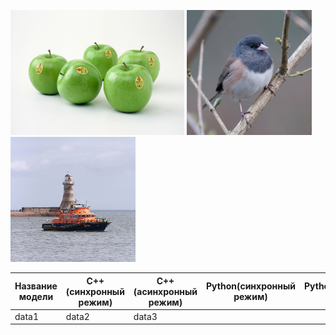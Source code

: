 ﻿﻿<img src="ILSVRC2012_val_00000023.JPEG" height="200"> <img src="ILSVRC2012_val_00000247.JPEG" height="200"> <img src="ILSVRC2012_val_00018592.JPEG" height="200" width="200"> 

   Название модели   |   C++(синхронный режим)   |  C++(асинхронный режим)   |   Python(синхронный режим)   |  Python(асинхронный режим)       
-------------------|-------------------------|-------------------------|----------------------------|--------------------------
  data1  |  data2  |  data3  |   |











